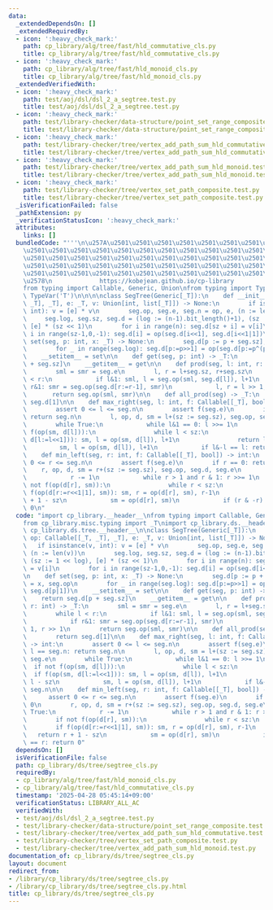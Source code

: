 ```yaml
---
data:
  _extendedDependsOn: []
  _extendedRequiredBy:
  - icon: ':heavy_check_mark:'
    path: cp_library/alg/tree/fast/hld_commutative_cls.py
    title: cp_library/alg/tree/fast/hld_commutative_cls.py
  - icon: ':heavy_check_mark:'
    path: cp_library/alg/tree/fast/hld_monoid_cls.py
    title: cp_library/alg/tree/fast/hld_monoid_cls.py
  _extendedVerifiedWith:
  - icon: ':heavy_check_mark:'
    path: test/aoj/dsl/dsl_2_a_segtree.test.py
    title: test/aoj/dsl/dsl_2_a_segtree.test.py
  - icon: ':heavy_check_mark:'
    path: test/library-checker/data-structure/point_set_range_composite.test.py
    title: test/library-checker/data-structure/point_set_range_composite.test.py
  - icon: ':heavy_check_mark:'
    path: test/library-checker/tree/vertex_add_path_sum_hld_commutative.test.py
    title: test/library-checker/tree/vertex_add_path_sum_hld_commutative.test.py
  - icon: ':heavy_check_mark:'
    path: test/library-checker/tree/vertex_add_path_sum_hld_monoid.test.py
    title: test/library-checker/tree/vertex_add_path_sum_hld_monoid.test.py
  - icon: ':heavy_check_mark:'
    path: test/library-checker/tree/vertex_set_path_composite.test.py
    title: test/library-checker/tree/vertex_set_path_composite.test.py
  _isVerificationFailed: false
  _pathExtension: py
  _verificationStatusIcon: ':heavy_check_mark:'
  attributes:
    links: []
  bundledCode: "'''\n\u257A\u2501\u2501\u2501\u2501\u2501\u2501\u2501\u2501\u2501\u2501\
    \u2501\u2501\u2501\u2501\u2501\u2501\u2501\u2501\u2501\u2501\u2501\u2501\u2501\
    \u2501\u2501\u2501\u2501\u2501\u2501\u2501\u2501\u2501\u2501\u2501\u2501\u2501\
    \u2501\u2501\u2501\u2501\u2501\u2501\u2501\u2501\u2501\u2501\u2501\u2501\u2501\
    \u2501\u2501\u2501\u2501\u2501\u2501\u2501\u2501\u2501\u2501\u2501\u2501\u2501\
    \u2578\n             https://kobejean.github.io/cp-library               \n'''\n\
    from typing import Callable, Generic, Union\nfrom typing import TypeVar\n_T =\
    \ TypeVar('T')\n\n\n\nclass SegTree(Generic[_T]):\n    def __init__(seg, op: Callable[[_T,\
    \ _T], _T], e: _T, v: Union[int, list[_T]]) -> None:\n        if isinstance(v,\
    \ int): v = [e] * v\n        seg.op, seg.e, seg.n = op, e, (n := len(v))\n   \
    \     seg.log, seg.sz, seg.d = (log := (n-1).bit_length()+1), (sz := 1 << log),\
    \ [e] * (sz << 1)\n        for i in range(n): seg.d[sz + i] = v[i]\n        for\
    \ i in range(sz-1,0,-1): seg.d[i] = op(seg.d[i<<1], seg.d[i<<1|1])\n\n    def\
    \ set(seg, p: int, x: _T) -> None:\n        seg.d[p := p + seg.sz], op = x, seg.op\n\
    \        for _ in range(seg.log): seg.d[p:=p>>1] = op(seg.d[p:=p^(p&1)], seg.d[p|1])\n\
    \    __setitem__ = set\n\n    def get(seg, p: int) -> _T:\n        return seg.d[p\
    \ + seg.sz]\n    __getitem__ = get\n\n    def prod(seg, l: int, r: int) -> _T:\n\
    \        sml = smr = seg.e\n        l, r = l+seg.sz, r+seg.sz\n        while l\
    \ < r:\n            if l&1: sml, l = seg.op(sml, seg.d[l]), l+1\n            if\
    \ r&1: smr = seg.op(seg.d[r:=r-1], smr)\n            l, r = l >> 1, r >> 1\n \
    \       return seg.op(sml, smr)\n\n    def all_prod(seg) -> _T:\n        return\
    \ seg.d[1]\n\n    def max_right(seg, l: int, f: Callable[[_T], bool]) -> int:\n\
    \        assert 0 <= l <= seg.n\n        assert f(seg.e)\n        if l == seg.n:\
    \ return seg.n\n        l, op, d, sm = l+(sz := seg.sz), seg.op, seg.d, seg.e\n\
    \        while True:\n            while l&1 == 0: l >>= 1\n            if not\
    \ f(op(sm, d[l])):\n                while l < sz:\n                    if f(op(sm,\
    \ d[l:=l<<1])): sm, l = op(sm, d[l]), l+1\n                return l - sz\n   \
    \         sm, l = op(sm, d[l]), l+1\n            if l&-l == l: return seg.n\n\n\
    \    def min_left(seg, r: int, f: Callable[[_T], bool]) -> int:\n        assert\
    \ 0 <= r <= seg.n\n        assert f(seg.e)\n        if r == 0: return 0\n    \
    \    r, op, d, sm = r+(sz := seg.sz), seg.op, seg.d, seg.e\n        while True:\n\
    \            r -= 1\n            while r > 1 and r & 1: r >>= 1\n            if\
    \ not f(op(d[r], sm)):\n                while r < sz:\n                    if\
    \ f(op(d[r:=r<<1|1], sm)): sm, r = op(d[r], sm), r-1\n                return r\
    \ + 1 - sz\n            sm = op(d[r], sm)\n            if (r & -r) == r: return\
    \ 0\n"
  code: "import cp_library.__header__\nfrom typing import Callable, Generic, Union\n\
    from cp_library.misc.typing import _T\nimport cp_library.ds.__header__\nimport\
    \ cp_library.ds.tree.__header__\n\nclass SegTree(Generic[_T]):\n    def __init__(seg,\
    \ op: Callable[[_T, _T], _T], e: _T, v: Union[int, list[_T]]) -> None:\n     \
    \   if isinstance(v, int): v = [e] * v\n        seg.op, seg.e, seg.n = op, e,\
    \ (n := len(v))\n        seg.log, seg.sz, seg.d = (log := (n-1).bit_length()+1),\
    \ (sz := 1 << log), [e] * (sz << 1)\n        for i in range(n): seg.d[sz + i]\
    \ = v[i]\n        for i in range(sz-1,0,-1): seg.d[i] = op(seg.d[i<<1], seg.d[i<<1|1])\n\
    \n    def set(seg, p: int, x: _T) -> None:\n        seg.d[p := p + seg.sz], op\
    \ = x, seg.op\n        for _ in range(seg.log): seg.d[p:=p>>1] = op(seg.d[p:=p^(p&1)],\
    \ seg.d[p|1])\n    __setitem__ = set\n\n    def get(seg, p: int) -> _T:\n    \
    \    return seg.d[p + seg.sz]\n    __getitem__ = get\n\n    def prod(seg, l: int,\
    \ r: int) -> _T:\n        sml = smr = seg.e\n        l, r = l+seg.sz, r+seg.sz\n\
    \        while l < r:\n            if l&1: sml, l = seg.op(sml, seg.d[l]), l+1\n\
    \            if r&1: smr = seg.op(seg.d[r:=r-1], smr)\n            l, r = l >>\
    \ 1, r >> 1\n        return seg.op(sml, smr)\n\n    def all_prod(seg) -> _T:\n\
    \        return seg.d[1]\n\n    def max_right(seg, l: int, f: Callable[[_T], bool])\
    \ -> int:\n        assert 0 <= l <= seg.n\n        assert f(seg.e)\n        if\
    \ l == seg.n: return seg.n\n        l, op, d, sm = l+(sz := seg.sz), seg.op, seg.d,\
    \ seg.e\n        while True:\n            while l&1 == 0: l >>= 1\n          \
    \  if not f(op(sm, d[l])):\n                while l < sz:\n                  \
    \  if f(op(sm, d[l:=l<<1])): sm, l = op(sm, d[l]), l+1\n                return\
    \ l - sz\n            sm, l = op(sm, d[l]), l+1\n            if l&-l == l: return\
    \ seg.n\n\n    def min_left(seg, r: int, f: Callable[[_T], bool]) -> int:\n  \
    \      assert 0 <= r <= seg.n\n        assert f(seg.e)\n        if r == 0: return\
    \ 0\n        r, op, d, sm = r+(sz := seg.sz), seg.op, seg.d, seg.e\n        while\
    \ True:\n            r -= 1\n            while r > 1 and r & 1: r >>= 1\n    \
    \        if not f(op(d[r], sm)):\n                while r < sz:\n            \
    \        if f(op(d[r:=r<<1|1], sm)): sm, r = op(d[r], sm), r-1\n             \
    \   return r + 1 - sz\n            sm = op(d[r], sm)\n            if (r & -r)\
    \ == r: return 0"
  dependsOn: []
  isVerificationFile: false
  path: cp_library/ds/tree/segtree_cls.py
  requiredBy:
  - cp_library/alg/tree/fast/hld_monoid_cls.py
  - cp_library/alg/tree/fast/hld_commutative_cls.py
  timestamp: '2025-04-28 05:45:14+09:00'
  verificationStatus: LIBRARY_ALL_AC
  verifiedWith:
  - test/aoj/dsl/dsl_2_a_segtree.test.py
  - test/library-checker/data-structure/point_set_range_composite.test.py
  - test/library-checker/tree/vertex_add_path_sum_hld_commutative.test.py
  - test/library-checker/tree/vertex_set_path_composite.test.py
  - test/library-checker/tree/vertex_add_path_sum_hld_monoid.test.py
documentation_of: cp_library/ds/tree/segtree_cls.py
layout: document
redirect_from:
- /library/cp_library/ds/tree/segtree_cls.py
- /library/cp_library/ds/tree/segtree_cls.py.html
title: cp_library/ds/tree/segtree_cls.py
---
```

